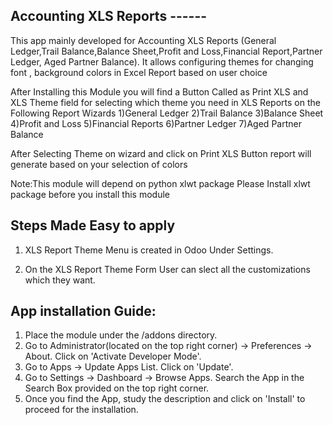 Accounting XLS Reports ------
-------------------------------------------------------------
This app mainly developed for Accounting XLS Reports (General Ledger,Trail Balance,Balance Sheet,Profit and Loss,Financial Report,Partner Ledger, Aged Partner Balance). It allows configuring themes for changing font , background colors in Excel Report based on user choice

After Installing this Module you will find a Button Called as Print XLS and XLS Theme field for selecting which theme you need in XLS Reports on the Following Report Wizards
1)General Ledger
2)Trail Balance
3)Balance Sheet
4)Profit and Loss
5)Financial Reports
6)Partner Ledger
7)Aged Partner Balance

After Selecting Theme on wizard and click on Print XLS Button report will generate based on your selection of colors

Note:This module will depend on python xlwt package 
Please Install xlwt package before you install this module


Steps Made Easy to apply
------------------------

1. XLS Report Theme Menu is created in Odoo Under Settings.

2. On the XLS Report Theme Form User can slect all the customizations which they want.



App installation Guide:
--------------------------------

1) Place the module under the /addons directory.
2) Go to Administrator(located on the top right corner) -> Preferences -> About. Click on 'Activate Developer Mode'.
3) Go to Apps -> Update Apps List. Click on 'Update'.
4) Go to Settings -> Dashboard -> Browse Apps. Search the App in the Search Box provided on the top right corner.
5) Once you find the App, study the description and click on 'Install' to proceed for the installation.
